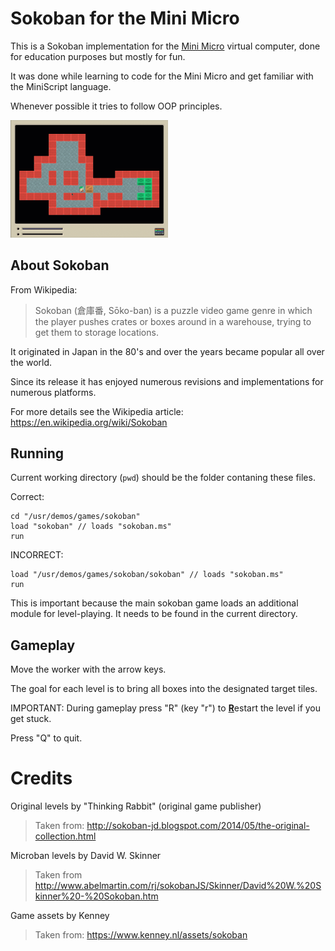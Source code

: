 
# Sokoban for the Mini Micro

This is a Sokoban implementation for the [Mini Micro](https://miniscript.org/MiniMicro/index.html) virtual computer, done for education purposes but mostly for fun.

It was done while learning to code for the Mini Micro and get familiar with the MiniScript language.

Whenever possible it tries to follow OOP principles.

<img alt="Sokoban screenshot" src="./screenshot.png" width="50%" height="50%"/>

## About Sokoban

From Wikipedia:

> Sokoban (倉庫番, Sōko-ban) is a puzzle video game genre in which the player pushes crates or boxes around in a warehouse, trying to get them to storage locations. 

It originated in Japan in the 80's and over the years became popular all over the world.

Since its release it has enjoyed numerous revisions and implementations for numerous platforms.

For more details see the Wikipedia article: https://en.wikipedia.org/wiki/Sokoban

## Running

Current working directory (`pwd`) should be the folder contaning these files.

Correct:

```
cd "/usr/demos/games/sokoban"
load "sokoban" // loads "sokoban.ms"
run
```

INCORRECT:

```
load "/usr/demos/games/sokoban/sokoban" // loads "sokoban.ms"
run
```

This is important because the main sokoban game loads an additional module for level-playing. It needs to be found in the current directory.

## Gameplay

Move the worker with the arrow keys.

The goal for each level is to bring all boxes into the designated target tiles.

IMPORTANT: During gameplay press "R" (key "r") to <b><u>R</u></b>estart the level if you get stuck.

Press "Q" to quit.

# Credits

Original levels by "Thinking Rabbit" (original game publisher)

> Taken from: http://sokoban-jd.blogspot.com/2014/05/the-original-collection.html

Microban levels by David W. Skinner

> Taken from http://www.abelmartin.com/rj/sokobanJS/Skinner/David%20W.%20Skinner%20-%20Sokoban.htm

Game assets by Kenney

> Taken from: https://www.kenney.nl/assets/sokoban
